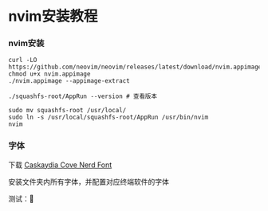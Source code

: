 # nvim安装教程

### nvim安装
```shell
curl -LO https://github.com/neovim/neovim/releases/latest/download/nvim.appimage
chmod u+x nvim.appimage
./nvim.appimage --appimage-extract

./squashfs-root/AppRun --version # 查看版本

sudo mv squashfs-root /usr/local/
sudo ln -s /usr/local/squashfs-root/AppRun /usr/bin/nvim
nvim
```

### 字体

下载 [Caskaydia Cove Nerd Font](https://github.com/ryanoasis/nerd-fonts/releases/download/v3.1.1/CascadiaCode.zip)

安装文件夹内所有字体，并配置对应终端软件的字体

测试：